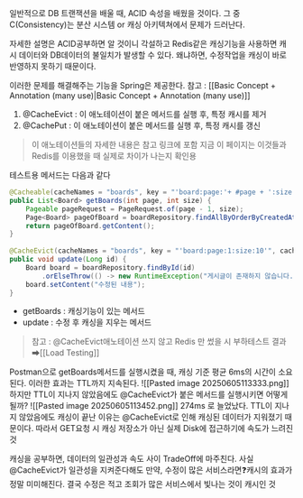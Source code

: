 

일반적으로 DB 트랜잭션을 배울 때, ACID 속성을 배웠을 것이다.
그 중 C(Consistency)는 분산 시스템 or 캐싱 아키텍쳐에서 문제가 드러난다.

자세한 설명은 ACID공부하면 알 것이니 각설하고 
Redis같은 캐싱기능을 사용하면 캐시 데이터와 DB데이터의 불일치가 발생할 수 있다.
왜냐하면, 수정작업을 캐싱이 바로 반영하지 못하기 때문이다.

이러한 문제를 해결해주는 기능을 Spring은 제공한다.
참고 : [[Basic Concept + Annotation (many use)|Basic Concept + Annotation (many use)]]
1. @CacheEvict : 이 애노테이션이 붙은 메서드를 실행 후, 특정 캐시를 제거
2. @CachePut : 이 애노테이션이 붙은 메서드를 실행 후, 특정 캐시를 갱신 

> 이 애노테이션들의 자세한 내용은 참고 링크에 포함 
> 지금 이 페이지는 이것들과 Redis를 이용했을 때 실제로 차이가 나는지 확인용 


테스트용 메서드는 다음과 같다
```java
@Cacheable(cacheNames = "boards", key = "'board:page:'+ #page + ':size:' + #size", cacheManager = "boardCacheManager")  
public List<Board> getBoards(int page, int size) {  
    Pageable pageRequest = PageRequest.of(page - 1, size);  
    Page<Board> pageOfBoard = boardRepository.findAllByOrderByCreatedAtDesc(pageRequest);  
    return pageOfBoard.getContent();  
}  
  
@CacheEvict(cacheNames = "boards", key = "'board:page:1:size:10'", cacheManager = "boardCacheManager")  
public void update(Long id) {  
    Board board = boardRepository.findById(id)  
        .orElseThrow(() -> new RuntimeException("게시글이 존재하지 않습니다."));  
    board.setContent("수정된 내용");  
}
```
- getBoards : 캐싱기능이 있는 메서드 
- update : 수정 후 캐싱을 지우는 메서드 

> 참고 : @CacheEvict애노테이션 쓰지 않고 Redis 만 썼을 시 부하테스트 결과 ➡[[Load Testing]]


Postman으로 getBoards메서드를 실행시켰을 때, 캐싱 기준 평균 6ms의 시간이 소요된다.
이러한 효과는 TTL까지 지속된다.
![[Pasted image 20250605113333.png]]
하지만 TTL이 지나지 않았음에도 @CacheEvict가 붙은 메서드를 실행시키면 어떻게 될까?
![[Pasted image 20250605113452.png]]
274ms 로 늘었났다.
TTL이 지나지 않았음에도 캐싱이 끝난 이유는 @CacheEvict로 인해 캐싱된 데이터가 지워졌기 때문이다.
따라서 GET요청 시 캐싱 저장소가 아닌 실제 Disk에 접근하기에 속도가 느려진 것 

캐싱을 공부하면, 데이터의 일관성과 속도 사이 TradeOff에 마주친다.
사실 @CacheEvict가 일관성을 지켜준다해도 만약, 수정이 많은 서비스라면❓캐시의 효과가 정말 미미해진다. 
결국 수정은 적고 조회가 많은 서비스에서 빛나는 것이 캐시인 것 















